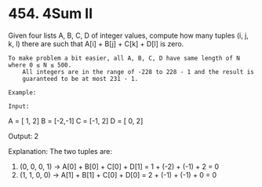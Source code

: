 # 454. 4Sum II

Given four lists A, B, C, D of integer values, compute how many tuples (i, j, k,
        l) there are such that A[i] + B[j] + C[k] + D[l] is zero.

    To make problem a bit easier, all A, B, C, D have same length of N where 0 ≤ N ≤ 500.
        All integers are in the range of -228 to 228 - 1 and the result is
        guaranteed to be at most 231 - 1.

    Example:

    Input:
A = [ 1, 2]
B = [-2,-1]
C = [-1, 2]
D = [ 0, 2]

Output:
2

Explanation:
The two tuples are:
1. (0, 0, 0, 1) -> A[0] + B[0] + C[0] + D[1] = 1 + (-2) + (-1) + 2 = 0
2. (1, 1, 0, 0) -> A[1] + B[1] + C[0] + D[0] = 2 + (-1) + (-1) + 0 = 0